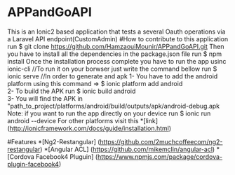 # APPandGoAPI
This is an Ionic2 based application that tests a several Oauth operations via a Laravel API endpoint(CustomAdmin)
#How to contribute to this application
run $ git clone https://github.com/HamzaouiMounir/APPandGoAPI.git
Then you have to install all the dependencies in the package.json file
run $ npm install 
Once the installation process complete you have to run the app usinc ionic-cli 
//To run it on your borwser just write the command bellow 
run $ ionic serve 
//In order to generate and apk 
1- You have to add the android platform using this command => $ ionic platform add android  
2- To build the APK run $ ionic build android  
3- You will find the APK in "path_to_project/platforms/android/build/outputs/apk/android-debug.apk
Note: if you want to run the app directly on your device run $ ionic run android --device 
For other platforms visit this *[link] (http://ionicframework.com/docs/guide/installation.html)

#Features
*[Ng2-Restangular] (https://github.com/2muchcoffeecom/ng2-restangular)
*[Angular ACL] (https://github.com/mikemclin/angular-acl)
*[Cordova Facebook4 Pluguin] (https://www.npmjs.com/package/cordova-plugin-facebook4)

